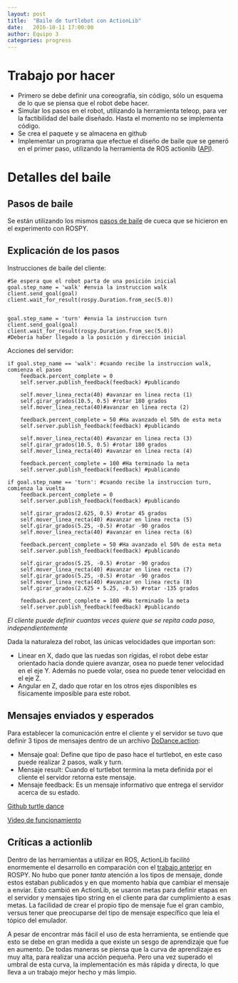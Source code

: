 ```yaml
---
layout: post
title:  "Baile de turtlebot con ActionLib"
date:   2016-10-11 17:00:00
author: Equipo 3
categories: progress
---
```



# Trabajo por hacer
* Primero se debe definir una coreografía, sin código, sólo un esquema de lo que se piensa que el robot debe hacer.
* Simular los pasos en el robot, utilizando la herramienta teleop, para ver la factibilidad del baile diseñado. Hasta el momento no se implementa código.
* Se crea el paquete y se almacena en github 
* Implementar un programa que efectue el diseño de baile que se generó en el primer paso, utilizando la herramienta de ROS actionlib  ([API](http://wiki.ros.org/actionlib)).

# Detalles del baile

## Pasos de baile

Se están utilizando los mismos [pasos de baile](https://ardilom.github.io/rqt-dashboard-gui/progress/2016/10/04/week1.html#detalles-del-baile) de cueca que se hicieron en el experimento con ROSPY.

## Explicación de los pasos

Instrucciones de baile del cliente:
	
	#Se espera que el robot parta de una posición inicial
	goal.step_name = 'walk' #envia la instruccion walk
	client.send_goal(goal)
	client.wait_for_result(rospy.Duration.from_sec(5.0))


	goal.step_name = 'turn' #envia la instruccion turn
	client.send_goal(goal)
	client.wait_for_result(rospy.Duration.from_sec(5.0))
	#Debería haber llegado a la posición y dirección inicial

Acciones del servidor:
	
	if goal.step_name == 'walk': #cuando recibe la instruccion walk, comienza el paseo
		feedback.percent_complete = 0
		self.server.publish_feedback(feedback) #publicando

		self.mover_linea_recta(40) #avanzar en linea recta (1)
		self.girar_grados(10.5, 0.5) #rotar 180 grados
		self.mover_linea_recta(40)#avanzar en linea recta (2)

		feedback.percent_complete = 50 #Ha avanzado el 50% de esta meta
		self.server.publish_feedback(feedback) #publicando

		self.mover_linea_recta(40) #avanzar en linea recta (3)
		self.girar_grados(10.5, 0.5) #rotar 180 grados
		self.mover_linea_recta(40) #avanzar en linea recta (4)

		feedback.percent_complete = 100 #Ha terminado la meta
		self.server.publish_feedback(feedback) #publicando

	if goal.step_name == 'turn': #cuando recibe la instruccion turn, comienza la vuelta
		feedback.percent_complete = 0
		self.server.publish_feedback(feedback) #publicando

		self.girar_grados(2.625, 0.5) #rotar 45 grados
		self.mover_linea_recta(40) #avanzar en linea recta (5)
		self.girar_grados(5.25, -0.5) #rotar -90 grados
		self.mover_linea_recta(40) #avanzar en linea recta (6)

		feedback.percent_complete = 50 #Ha avanzado el 50% de esta meta
		self.server.publish_feedback(feedback) #publicando

		self.girar_grados(5.25, -0.5) #rotar -90 grados
		self.mover_linea_recta(40) #avanzar en linea recta (7)
		self.girar_grados(5.25, -0.5) #rotar -90 grados
		self.mover_linea_recta(40) #avanzar en linea recta (8)
		self.girar_grados(2.625 + 5.25, -0.5) #rotar -135 grados

		feedback.percent_complete = 100 #Ha terminado la meta
		self.server.publish_feedback(feedback) #publicando

*El cliente puede definir cuantas veces quiere que se repita cada paso, independientemente*

Dada la naturaleza del robot, las únicas velocidades que importan son:

* Linear en X, dado que las ruedas son rígidas, el robot debe estar orientado hacia donde quiere avanzar, osea no puede tener velocidad en el eje Y. Además no puede volar, osea no puede tener velocidad en el eje Z.
* Angular en Z, dado que rotar en los otros ejes disponibles es físicamente imposible para este robot.

## Mensajes enviados y esperados

Para establecer la comunicación entre el cliente y el servidor se tuvo que definir 3 tipos de mensajes dentro de un archivo [DoDance.action](https://github.com/ccsorip/cc5407_turtle_dance/blob/master/action/DoDance.action):

* Mensaje goal: Define que tipo de paso hace el turtlebot, en este caso puede realizar 2 pasos, walk y turn.
* Mensaje result: Cuando el turtlebot termina la meta definida por el cliente el servidor retorna este mensaje.
* Mensaje feedback: Es un mensaje informativo que entrega el servidor acerca de su estado.

[Github turtle dance](https://github.com/ccsorip/cc5407_turtle_dance)

[Video de funcionamiento](https://youtu.be/Wn0H2sefKOw)

## Críticas a actionlib

Dentro de las herramientas a utilizar en ROS, ActionLib facilitó enormemente el desarrollo en comparación con el [trabajo anterior](https://ardilom.github.io/rqt-dashboard-gui/progress/2016/10/04/week1.html) en ROSPY. No hubo que poner *tanta* atención a los tipos de mensaje, donde estos estaban publicados y en que momento había que cambiar el mensaje a enviar. Esto cambió en ActionLib, se usaron metas para definir etapas en el servidor y mensajes tipo string en el cliente para dar cumplimiento a esas metas. La facilidad de crear el propio tipo de mensaje fue el gran cambio, versus tener que preocuparse del tipo de mensaje específico que leía el tópico del emulador.

A pesar de encontrar más fácil el uso de esta herramienta, se entiende que esto se debe en gran medida a que existe un sesgo de aprendizaje que fue en aumento. De todas maneras se piensa que la curva de aprendizaje es muy alta, para realizar una acción pequeña. Pero una vez superado el umbral de esta curva, la implementación es más rápida y directa, lo que lleva a un trabajo mejor hecho y más limpio.
